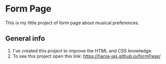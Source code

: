 # Form Page
This is my little project of form page about musical preferences.

## General info
1. I've created this project to improve the HTML and CSS knowledge.
2. To see this project open this link: 
    https://hania-jas.github.io/formPage/


